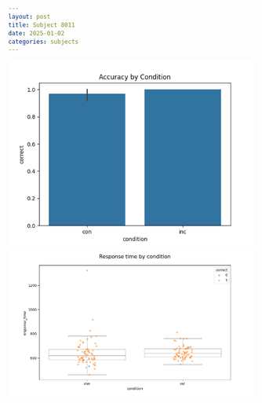 ```yaml
---
layout: post
title: Subject 8011
date: 2025-01-02
categories: subjects
---
```


![](data/8011/run-22/8011_NF_acc.png)
![](data/8011/run-22/8011_NF_rt.png)
